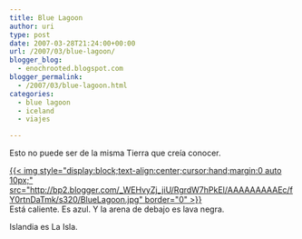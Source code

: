 ```yaml
---
title: Blue Lagoon
author: uri
type: post
date: 2007-03-28T21:24:00+00:00
url: /2007/03/blue-lagoon/
blogger_blog:
  - enochrooted.blogspot.com
blogger_permalink:
  - /2007/03/blue-lagoon.html
categories:
  - blue lagoon
  - iceland
  - viajes

---
```

Esto no puede ser de la misma Tierra que creía conocer.

[{{< img style="display:block;text-align:center;cursor:hand;margin:0 auto 10px;" src="http://bp2.blogger.com/_WEHvyZj_jiU/RgrdW7hPkEI/AAAAAAAAAEc/fY0rtnDaTmk/s320/BlueLagoon.jpg" border="0" >}}][1]  
Está caliente. Es azul. Y la arena de debajo es lava negra. 

Islandia es La Isla.

 [1]: http://bp2.blogger.com/_WEHvyZj_jiU/RgrdW7hPkEI/AAAAAAAAAEc/fY0rtnDaTmk/s1600-h/BlueLagoon.jpg